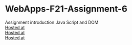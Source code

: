 # WebApps-F21-Assignment-6
Assignment introduction Java Script and DOM<br>
[Hosted at](https://44-563-webapps-f21.github.io/webapps-f21-assignment-6-Baskar0106/pass.html)<br>
[Hosted at](https://44-563-webapps-f21.github.io/webapps-f21-assignment-6-Baskar0106/arithmetic.html)<br>
[Hosted at](https://44-563-webapps-f21.github.io/webapps-f21-assignment-6-Baskar0106/car.html)<br>
